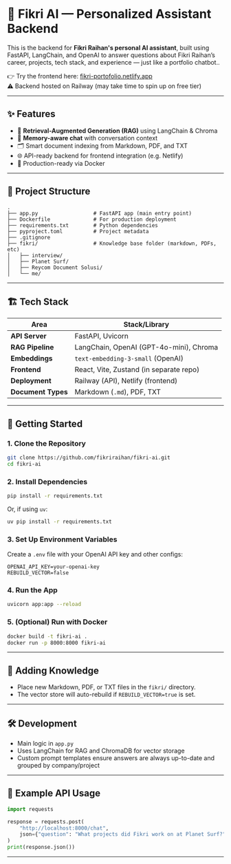 # 🤖 Fikri AI — Personalized Assistant Backend

This is the backend for **Fikri Raihan's personal AI assistant**, built using FastAPI, LangChain, and OpenAI to answer questions about Fikri Raihan’s career, projects, tech stack, and experience — just like a portfolio chatbot..

👉 Try the frontend here: [fikri-portofolio.netlify.app](https://fikri-portofolio.netlify.app)  
⚠️ Backend hosted on Railway (may take time to spin up on free tier)

---

## ✨ Features

- 🔎 **Retrieval-Augmented Generation (RAG)** using LangChain & Chroma
- 🧠 **Memory-aware chat** with conversation context
- 🗂️ Smart document indexing from Markdown, PDF, and TXT
- 🌐 API-ready backend for frontend integration (e.g. Netlify)
- 🚀 Production-ready via Docker

---

## 📁 Project Structure

```
.
├── app.py                  # FastAPI app (main entry point)
├── Dockerfile              # For production deployment
├── requirements.txt        # Python dependencies
├── pyproject.toml          # Project metadata
├── .gitignore
├── fikri/                  # Knowledge base folder (markdown, PDFs, etc)
│   ├── interview/
│   ├── Planet Surf/
│   ├── Reycom Document Solusi/
│   └── me/
```

---

## 🏗️ Tech Stack

| Area               | Stack/Library                           |
| ------------------ | --------------------------------------- |
| **API Server**     | FastAPI, Uvicorn                        |
| **RAG Pipeline**   | LangChain, OpenAI (GPT-4o-mini), Chroma |
| **Embeddings**     | `text-embedding-3-small` (OpenAI)       |
| **Frontend**       | React, Vite, Zustand (in separate repo) |
| **Deployment**     | Railway (API), Netlify (frontend)       |
| **Document Types** | Markdown (`.md`), PDF, TXT              |

---

## 🚀 Getting Started

### 1. Clone the Repository

```bash
git clone https://github.com/fikriraihan/fikri-ai.git
cd fikri-ai
```

### 2. Install Dependencies

```bash
pip install -r requirements.txt
```

Or, if using `uv`:

```bash
uv pip install -r requirements.txt
```

### 3. Set Up Environment Variables

Create a `.env` file with your OpenAI API key and other configs:

```
OPENAI_API_KEY=your-openai-key
REBUILD_VECTOR=false
```

### 4. Run the App

```bash
uvicorn app:app --reload
```

### 5. (Optional) Run with Docker

```bash
docker build -t fikri-ai .
docker run -p 8000:8000 fikri-ai
```

---

## 📝 Adding Knowledge

- Place new Markdown, PDF, or TXT files in the `fikri/` directory.
- The vector store will auto-rebuild if `REBUILD_VECTOR=true` is set.

---

## 🛠️ Development

- Main logic in `app.py`
- Uses LangChain for RAG and ChromaDB for vector storage
- Custom prompt templates ensure answers are always up-to-date and grouped by company/project

---

## 📄 Example API Usage

```python
import requests

response = requests.post(
    "http://localhost:8000/chat",
    json={"question": "What projects did Fikri work on at Planet Surf?"}
)
print(response.json())
```

---
